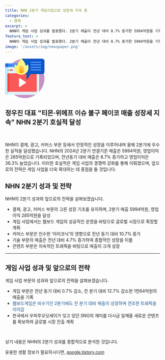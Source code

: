 ```yaml
---
title: NHN 2분기 게임사업으로 성장세 지속 중
categories:
  - 경제
excerpt: >
  NHN이 게임 사업 성과를 발표했다. 2분기 매출이 전년 대비 8.7% 증가한 5994억원을 기록했으며, 이는 커머스와 기술 부문의 성장으로 이끌렸다. NHN 페이코는 최근 티몬·위메프 관련 이슈에 영향을 받았지만, 활발한 대응과 재무적 안정을 위한 노력을 기울이고 있다. 게임사업에 중점을 두고 있으며, 일본 등 글로벌 시장에 ‘우파루오딧세이’를 론칭할 예정이며, 다수의 신작을 준비 중이다. 주가안정 및 주주가치 제고를 위해 자기주식 취득 계획도 발표했다.
feature_text: >
  NHN이 게임 사업 성과를 발표했다. 2분기 매출이 전년 대비 8.7% 증가한 5994억원을 기록했으며, 이는 커머스와 기술 부문의 성장으로 이끌렸다. NHN 페이코는 최근 티몬·위메프 관련 이슈에 영향을 받았지만, 활발한 대응과 재무적 안정을 위한 노력을 기울이고 있다. 게임사업에 중점을 두고 있으며, 일본 등 글로벌 시장에 ‘우파루오딧세이’를 론칭할 예정이며, 다수의 신작을 준비 중이다. 주가안정 및 주주가치 제고를 위해 자기주식 취득 계획도 발표했다.
image: '/assets/img/newspaper.png'
---
```


<p><img src="/assets/img/news.png" alt="rentncar 속보" /></p>

<h2>정우진 대표 "티몬·위메프 이슈 불구 페이코 매출 성장세 지속" NHN 2분기 호실적 달성</h2>

<p data-ke-size="size16">&nbsp;</p>

<p>NHN이 결제, 광고, 커머스 부문 등에서 안정적인 성장을 이루어내며 올해 2분기에 우수한 실적을 달성했습니다. NHN의 2024년 2분기 연결기준 매출은 5994억원, 영업이익은 285억원으로 기록되었으며, 전년동기 대비 매출은 8.7% 증가하고 영업이익은 36.3% 늘었습니다. 이러한 호실적은 게임 사업의 경쟁력 강화를 통해 이뤄졌으며, 앞으로의 전략은 게임 사업을 더욱 확대하는 데 중점을 둘 것입니다.</p>

<p data-ke-size="size16"></p>

<h2 data-ke-size="size26">NHN 2분기 성과 및 전략</h2>

<p>NHN의 2분기 성과와 앞으로의 전략을 살펴보겠습니다.</p>

<ul>
  <li>결제, 광고, 커머스 부문의 고른 성장 기조를 유지하며, 2분기 매출 5994억원, 영업이익 285억원을 달성</li>
  <li>게임 사업에서는 웹보드 게임의 성공적인 운영을 바탕으로 글로벌 시장으로 확장할 계획</li>
  <li>커머스 부문은 인수한 ‘아이코닉’의 영향으로 전년 동기 대비 10.7% 증가</li>
  <li>기술 부문의 매출은 전년 대비 4.7% 증가하여 종합적인 성장을 이룸</li>
  <li>콘텐츠 부문은 지속적인 트래픽을 바탕으로 매출이 크게 성장</li>
</ul>

<hr>

<h2 data-ke-size="size26">게임 사업 성과 및 앞으로의 전략</h2>

<p>게임 사업 부문의 성과와 앞으로의 전략을 살펴보겠습니다.</p>

<ul>
  <li>게임 부문은 전년 동기 대비 0.7% 감소, 전 분기 대비 12.7% 감소한 1천64억원의 매출을 기록</li>
  <li><span style="color: #1a5490;">웹보드게임은 비수기인 2분기에도 전 분기 대비 매출이 성장하며 견조한 트래픽을 이어감</span></li>
  <li>한국에서 우파루오딧세이가 잊고 있던 SNG의 재미를 다시금 일깨울 새로운 콘텐츠를 확보하여 글로벌 시장 진출 계획</li>
</ul>

<p data-ke-size="size16">&nbsp;</p>

<p>상기 내용은 NHN의 2분기 성과를 종합적으로 분석한 것입니다.</p>
유용한 생활 정보가 필요하시다면, <a href="https://qoogle.tistory.com" rel="dofollow">qoogle.tistory.com</a>



